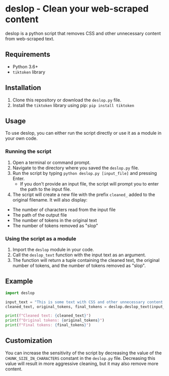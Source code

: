 # deslop - Clean your web-scraped content

deslop is a python script that removes CSS and other unnecessary content from web-scraped text.

## Requirements
- Python 3.6+
- `tiktoken` library

## Installation
1. Clone this repository or download the `deslop.py` file.
2. Install the `tiktoken` library using pip: `pip install tiktoken`

## Usage

To use deslop, you can either run the script directly or use it as a module in your own code.

### Running the script
1. Open a terminal or command prompt.
2. Navigate to the directory where you saved the `deslop.py` file.
3. Run the script by typing `python deslop.py [input_file]` and pressing Enter.
   - If you don't provide an input file, the script will prompt you to enter the path to the input file.
4. The script will create a new file with the prefix `cleaned_` added to the original filename. It will also display:

- The number of characters read from the input file
- The path of the output file
- The number of tokens in the original text
- The number of tokens removed as "slop"

### Using the script as a module
1. Import the `deslop` module in your code.
2. Call the `deslop_text` function with the input text as an argument.
3. The function will return a tuple containing the cleaned text, the original number of tokens, and the number of tokens removed as "slop".

## Example

```python
import deslop

input_text = "This is some text with CSS and other unnecessary content."
cleaned_text, original_tokens, final_tokens = deslop.deslop_text(input_text)

print(f"Cleaned text: {cleaned_text}")
print(f"Original tokens: {original_tokens}")
print(f"Final tokens: {final_tokens}")
```

## Customization

You can increase the sensitivity of the script by decreasing the value of the `CHUNK_SIZE_IN_CHARACTERS` constant in the `deslop.py` file. Decreasing this value will result in more aggressive cleaning, but it may also remove more content.